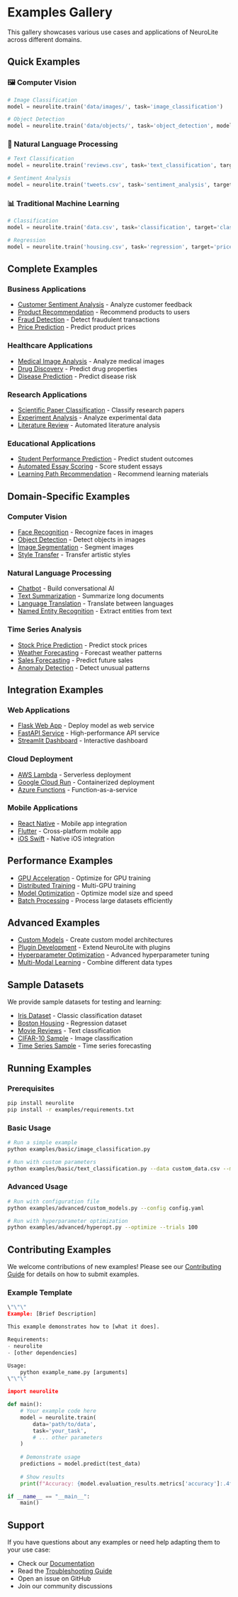 # Examples Gallery

This gallery showcases various use cases and applications of NeuroLite across different domains.

## Quick Examples

### 🖼️ Computer Vision

```python
# Image Classification
model = neurolite.train('data/images/', task='image_classification')

# Object Detection  
model = neurolite.train('data/objects/', task='object_detection', model='yolo')
```

### 📝 Natural Language Processing

```python
# Text Classification
model = neurolite.train('reviews.csv', task='text_classification', target='sentiment')

# Sentiment Analysis
model = neurolite.train('tweets.csv', task='sentiment_analysis', target='label')
```

### 📊 Traditional Machine Learning

```python
# Classification
model = neurolite.train('data.csv', task='classification', target='class')

# Regression
model = neurolite.train('housing.csv', task='regression', target='price')
```

## Complete Examples

### Business Applications

- [Customer Sentiment Analysis](business/customer_sentiment.py) - Analyze customer feedback
- [Product Recommendation](business/product_recommendation.py) - Recommend products to users
- [Fraud Detection](business/fraud_detection.py) - Detect fraudulent transactions
- [Price Prediction](business/price_prediction.py) - Predict product prices

### Healthcare Applications

- [Medical Image Analysis](healthcare/medical_imaging.py) - Analyze medical images
- [Drug Discovery](healthcare/drug_discovery.py) - Predict drug properties
- [Disease Prediction](healthcare/disease_prediction.py) - Predict disease risk

### Research Applications

- [Scientific Paper Classification](research/paper_classification.py) - Classify research papers
- [Experiment Analysis](research/experiment_analysis.py) - Analyze experimental data
- [Literature Review](research/literature_review.py) - Automated literature analysis

### Educational Applications

- [Student Performance Prediction](education/student_performance.py) - Predict student outcomes
- [Automated Essay Scoring](education/essay_scoring.py) - Score student essays
- [Learning Path Recommendation](education/learning_paths.py) - Recommend learning materials

## Domain-Specific Examples

### Computer Vision

- [Face Recognition](computer_vision/face_recognition.py) - Recognize faces in images
- [Object Detection](computer_vision/object_detection.py) - Detect objects in images
- [Image Segmentation](computer_vision/image_segmentation.py) - Segment images
- [Style Transfer](computer_vision/style_transfer.py) - Transfer artistic styles

### Natural Language Processing

- [Chatbot](nlp/chatbot.py) - Build conversational AI
- [Text Summarization](nlp/text_summarization.py) - Summarize long documents
- [Language Translation](nlp/translation.py) - Translate between languages
- [Named Entity Recognition](nlp/ner.py) - Extract entities from text

### Time Series Analysis

- [Stock Price Prediction](time_series/stock_prediction.py) - Predict stock prices
- [Weather Forecasting](time_series/weather_forecast.py) - Forecast weather patterns
- [Sales Forecasting](time_series/sales_forecast.py) - Predict future sales
- [Anomaly Detection](time_series/anomaly_detection.py) - Detect unusual patterns

## Integration Examples

### Web Applications

- [Flask Web App](web/flask_app.py) - Deploy model as web service
- [FastAPI Service](web/fastapi_service.py) - High-performance API service
- [Streamlit Dashboard](web/streamlit_dashboard.py) - Interactive dashboard

### Cloud Deployment

- [AWS Lambda](cloud/aws_lambda.py) - Serverless deployment
- [Google Cloud Run](cloud/gcp_cloudrun.py) - Containerized deployment
- [Azure Functions](cloud/azure_functions.py) - Function-as-a-service

### Mobile Applications

- [React Native](mobile/react_native.js) - Mobile app integration
- [Flutter](mobile/flutter.dart) - Cross-platform mobile app
- [iOS Swift](mobile/ios_swift.swift) - Native iOS integration

## Performance Examples

- [GPU Acceleration](performance/gpu_acceleration.py) - Optimize for GPU training
- [Distributed Training](performance/distributed_training.py) - Multi-GPU training
- [Model Optimization](performance/model_optimization.py) - Optimize model size and speed
- [Batch Processing](performance/batch_processing.py) - Process large datasets efficiently

## Advanced Examples

- [Custom Models](advanced/custom_models.py) - Create custom model architectures
- [Plugin Development](advanced/plugins.py) - Extend NeuroLite with plugins
- [Hyperparameter Optimization](advanced/hyperopt.py) - Advanced hyperparameter tuning
- [Multi-Modal Learning](advanced/multimodal.py) - Combine different data types

## Sample Datasets

We provide sample datasets for testing and learning:

- [Iris Dataset](datasets/iris.csv) - Classic classification dataset
- [Boston Housing](datasets/boston_housing.csv) - Regression dataset
- [Movie Reviews](datasets/movie_reviews.csv) - Text classification
- [CIFAR-10 Sample](datasets/cifar10_sample/) - Image classification
- [Time Series Sample](datasets/time_series.csv) - Time series forecasting

## Running Examples

### Prerequisites

```bash
pip install neurolite
pip install -r examples/requirements.txt
```

### Basic Usage

```bash
# Run a simple example
python examples/basic/image_classification.py

# Run with custom parameters
python examples/basic/text_classification.py --data custom_data.csv --model bert
```

### Advanced Usage

```bash
# Run with configuration file
python examples/advanced/custom_models.py --config config.yaml

# Run with hyperparameter optimization
python examples/advanced/hyperopt.py --optimize --trials 100
```

## Contributing Examples

We welcome contributions of new examples! Please see our [Contributing Guide](../contributing.md) for details on how to submit examples.

### Example Template

```python
\"\"\"
Example: [Brief Description]

This example demonstrates how to [what it does].

Requirements:
- neurolite
- [other dependencies]

Usage:
    python example_name.py [arguments]
\"\"\"

import neurolite

def main():
    # Your example code here
    model = neurolite.train(
        data='path/to/data',
        task='your_task',
        # ... other parameters
    )
    
    # Demonstrate usage
    predictions = model.predict(test_data)
    
    # Show results
    print(f"Accuracy: {model.evaluation_results.metrics['accuracy']:.4f}")

if __name__ == "__main__":
    main()
```

## Support

If you have questions about any examples or need help adapting them to your use case:

- Check our [Documentation](../README.md)
- Read the [Troubleshooting Guide](../troubleshooting.md)
- Open an issue on GitHub
- Join our community discussions